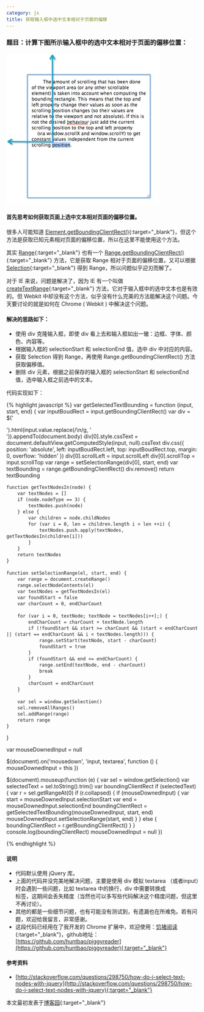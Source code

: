 ```yaml
---
category: js
title: 获取输入框中选中文本相对于页面的偏移
---
```


### 题目：计算下图所示输入框中的选中文本相对于页面的偏移位置：

![o_textarea_selected_text_offset](/public/images/o_textarea_selected_text_offset.png)

#### 首先思考如何获取页面上选中文本相对页面的偏移位置。

很多人可能知道 [Element.getBoundingClientRect()](https://developer.mozilla.org/en-US/docs/Web/API/Element.getBoundingClientRect){:target="_blank"}，但这个方法是获取已知元素相对页面的偏移位置，所以在这里不能使用这个方法。

其实 [Range](https://developer.mozilla.org/en-US/docs/Web/API/range){:target="_blank"} 也有一个 [Range.getBoundingClientRect()](https://developer.mozilla.org/en-US/docs/Web/API/Range.getBoundingClientRect){:target="_blank"} 方法，它是获取 Range 相对于页面的偏移位置，又可以根据 [Selection](https://developer.mozilla.org/en-US/docs/Web/API/Selection){:target="_blank"} 得到 Range，所以问题似乎迎刃而解了。

对于 IE 来说，问题是解决了，因为 IE 有一个叫做 [createTextRange](http://msdn.microsoft.com/en-us/library/ie/ms536401(v=vs.85).aspx){:target="_blank"} 方法，它对于输入框中的选中文本也是有效的。但 Webkit 中却没有这个方法，似乎没有什么完美的方法能解决这个问题。今天要讨论的就是如何在 Chrome ( Webkit ) 中解决这个问题。

#### 解决的思路如下：

- 使用 div 克隆输入框，即使 div 看上去和输入框如出一辙：边框、字体、颜色、内容等。
- 根据输入框的 selectionStart 和 selectionEnd 值，选中 div 中对应的内容。
- 获取 Selection 得到 Range，再使用 Range.getBoundingClientRect() 方法获取偏移值。
- 删除 div 元素，根据之前保存的输入框的 selectionStart 和 selectionEnd 值，选中输入框之前选中的文本。


代码实现如下：

{% highlight javascript %}
var getSelectedTextBounding = function (input, start, end) {
    var inputBoudRect = input.getBoundingClientRect()
    var div = $('<div>').html(input.value.replace(/\n/g, '<br />')).appendTo(document.body)
    div[0].style.cssText = document.defaultView.getComputedStyle(input, null).cssText
    div.css({
        position: 'absolute',
        left: inputBoudRect.left,
        top: inputBoudRect.top,
        margin: 0,
        overflow: 'hidden'
    })
    div[0].scrollLeft = input.scrollLeft
    div[0].scrollTop = input.scrollTop
    var range = setSelectionRange(div[0], start, end)
    var textBounding = range.getBoundingClientRect()
    div.remove()
    return textBounding

    function getTextNodesIn(node) {
        var textNodes = []
        if (node.nodeType == 3) {
            textNodes.push(node)
        } else {
            var children = node.childNodes
            for (var i = 0, len = children.length i < len ++i) {
                textNodes.push.apply(textNodes, getTextNodesIn(children[i]))
            }
        }
        return textNodes
    }

    function setSelectionRange(el, start, end) {
        var range = document.createRange()
        range.selectNodeContents(el)
        var textNodes = getTextNodesIn(el)
        var foundStart = false
        var charCount = 0, endCharCount

        for (var i = 0, textNode; textNode = textNodes[i++];) {
            endCharCount = charCount + textNode.length
            if (!foundStart && start >= charCount && (start < endCharCount || (start == endCharCount && i < textNodes.length))) {
                range.setStart(textNode, start - charCount)
                foundStart = true
            }
            if (foundStart && end <= endCharCount) {
                range.setEnd(textNode, end - charCount)
                break
            }
            charCount = endCharCount
        }

        var sel = window.getSelection()
        sel.removeAllRanges()
        sel.addRange(range)
        return range
    }
}


var mouseDownedInput = null

$(document).on('mousedown', 'input, textarea', function () {
    mouseDownedInput = this
})

$(document).mouseup(function (e) {
    var sel = window.getSelection()
    var selectedText = sel.toString().trim()
    var boundingClientRect
    if (selectedText) {
        var r = sel.getRangeAt(0)
        if (r.collapsed) {
            if (mouseDownedInput) {
                var start = mouseDownedInput.selectionStart
                var end = mouseDownedInput.selectionEnd
                boundingClientRect = getSelectedTextBounding(mouseDownedInput, start, end)
                mouseDownedInput.setSelectionRange(start, end)
            }
        } else {
            boundingClientRect = r.getBoundingClientRect()
        }
    }
    console.log(boundingClientRect)
    mouseDownedInput = null
})

{% endhighlight %}

#### 说明

- 代码默认使用 jQuery 库。
- 上面的代码并没完美地解决问题，主要是使用 div 模拟 textarea （或者input）时会遇到一些问题，比如 textarea 中的换行，div 中需要转换成 <br> 标签，这期间会丢失精度（当然也可以多写些代码解决这个精度问题，但这里不再讨论）。
- 其他的都是一些细节问题，也有可能没有测试到，有遗漏也在所难免。若有问题，欢迎给我留言，非常感谢。
- 这段代码已经用在了我开发的 Chrome 扩展中，欢迎使用：[饥猪阅读](https://chrome.google.com/webstore/detail/jfckifkogfenafeakigpkjlifbkklmih){:target="_blank"}，github地址：[https://github.com/huntbao/piggyreader](https://github.com/huntbao/piggyreader){:target="_blank"}



#### 参考资料

- [http://stackoverflow.com/questions/298750/how-do-i-select-text-nodes-with-jquery](http://stackoverflow.com/questions/298750/how-do-i-select-text-nodes-with-jquery){:target="_blank"}

本文最初发表于[博客园](http://www.cnblogs.com/huntbao/p/get-input-selected-text-offset.html){:target="_blank"}
